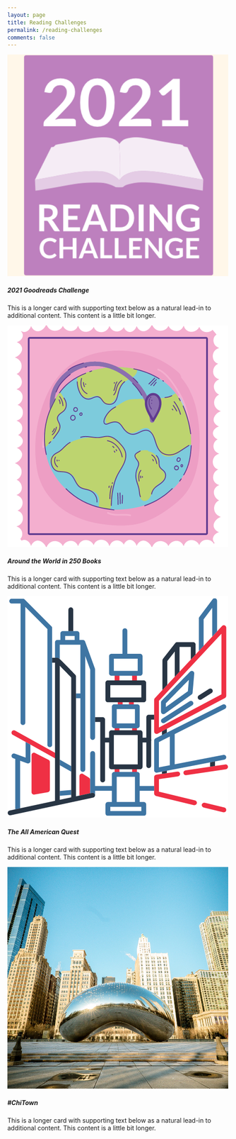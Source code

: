 ```yaml
---
layout: page
title: Reading Challenges
permalink: /reading-challenges
comments: false
---
```


<!-- <div class="container">
    <div class="row justify-content-between">
        <div class="col-md-8 pr-5">
            <p>This website was built by Looflah.</p>
        </div>
        <div class="col-md-4">
            <p>Looflah is learning to code.</p>
        </div>
    </div>
</div> -->

<div class="row row-cols-1 row-cols-md-3 g-4">
  <div class="col">
    <div class="card">
      <a href="https://www.goodreads.com/user_challenges/29654353" target="_blank"><img src="assets/images/4.png" class="card-img-top" alt="..."></a>
      <div class="card-header bg-transparent border-warning">
      <div class="card-body">
        <h5 class="card-title">2021 Goodreads Challenge</h5>
        <p class="card-text">This is a longer card with supporting text below as a natural lead-in to additional content. This content is a little bit longer.</p>
      </div>
      </div>
    </div>
  </div>
  <div class="col">
    <div class="card">
      <a href="https://www.goodreads.com/review/list/138011049-leishla?ref=nav_mybooks&shelf=around-the-world-in-250-books" target="_blank"><img src="assets/images/1.png" class="card-img-top" alt="..."></a>
      <div class="card-header bg-transparent border-warning">
      <div class="card-body">
        <h5 class="card-title">Around the World in 250 Books</h5>
        <p class="card-text">This is a longer card with supporting text below as a natural lead-in to additional content. This content is a little bit longer.</p>
      </div>
      </div>
    </div>
  </div>
  <div class="col">
    <div class="card">
      <a href="https://www.goodreads.com/review/list/138011049-leishla?ref=nav_mybooks&shelf=the-all-american-quest" target="_blank"><img src="assets/images/2.png" class="card-img-top" alt="..."></a>
      <div class="card-header bg-transparent border-warning">
      <div class="card-body">
        <h5 class="card-title">The All American Quest</h5>
        <p class="card-text">This is a longer card with supporting text below as a natural lead-in to additional content. This content is a little bit longer.</p>
      </div>
      </div>
    </div>
  </div>
  <div class="col">
    <div class="card">
      <a href="https://www.goodreads.com/review/list/138011049-leishla?ref=nav_mybooks&shelf=chitown" target="_blank"><img src="assets/images/3.png" class="card-img-top" alt="..."></a>
      <div class="card-header bg-transparent border-warning">
      <div class="card-body">
        <h5 class="card-title">#ChiTown</h5>
        <p class="card-text">This is a longer card with supporting text below as a natural lead-in to additional content. This content is a little bit longer.</p>
        </div>
      </div>
    </div>
  </div>
</div>
